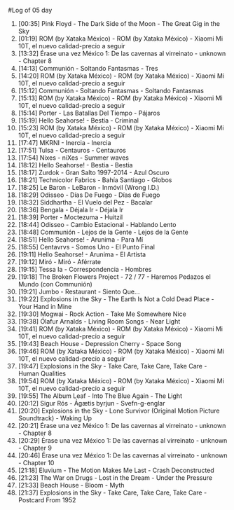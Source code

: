 #Log of 05 day

1. [00:35] Pink Floyd - The Dark Side of the Moon - The Great Gig in the Sky
1. [01:19] ROM (by Xataka México) - ROM (by Xataka México) - Xiaomi Mi 10T, el nuevo calidad-precio a seguir
1. [13:32] Érase una vez México 1: De las cavernas al virreinato - unknown - Chapter 8
1. [14:13] Communión - Soltando Fantasmas - Tres
1. [14:20] ROM (by Xataka México) - ROM (by Xataka México) - Xiaomi Mi 10T, el nuevo calidad-precio a seguir
1. [15:12] Communión - Soltando Fantasmas - Soltando Fantasmas
1. [15:13] ROM (by Xataka México) - ROM (by Xataka México) - Xiaomi Mi 10T, el nuevo calidad-precio a seguir
1. [15:14] Porter - Las Batallas Del Tiempo - Pájaros
1. [15:19] Hello Seahorse! - Bestia - Criminal
1. [15:23] ROM (by Xataka México) - ROM (by Xataka México) - Xiaomi Mi 10T, el nuevo calidad-precio a seguir
1. [17:47] MKRNI - Inercia - Inercia
1. [17:51] Tulsa - Centauros - Centauros
1. [17:54] Nixes - niXes - Summer waves
1. [18:12] Hello Seahorse! - Bestia - Bestia
1. [18:17] Zurdok - Gran Salto 1997-2014 - Azul Oscuro
1. [18:21] Technicolor Fabrics - Bahía Santiago - Globos
1. [18:25] Le Baron - LeBaron - Inmóvil (Wrong I.D.)
1. [18:29] Odisseo - Días De Fuego - Días de Fuego
1. [18:32] Siddhartha - El Vuelo del Pez - Bacalar
1. [18:36] Bengala - Déjala Ir - Déjala Ir
1. [18:39] Porter - Moctezuma - Huitzil
1. [18:44] Odisseo - Cambio Estacional - Hablando Lento
1. [18:48] Communión - Lejos de la Gente - Lejos de la Gente
1. [18:51] Hello Seahorse! - Arunima - Para Mí
1. [18:55] Centavrvs - Somos Uno - El Punto Final
1. [19:11] Hello Seahorse! - Arunima - El Artista
1. [19:12] Miró - Miró - Aférrate
1. [19:15] Tessa Ia - Correspondencia - Hombres
1. [19:18] The Broken Flowers Project - 72 / 77 - Haremos Pedazos el Mundo (con Communión)
1. [19:21] Jumbo - Restaurant - Siento Que...
1. [19:22] Explosions in the Sky - The Earth Is Not a Cold Dead Place - Your Hand in Mine
1. [19:30] Mogwai - Rock Action - Take Me Somewhere Nice
1. [19:38] Ólafur Arnalds - Living Room Songs - Near Light
1. [19:41] ROM (by Xataka México) - ROM (by Xataka México) - Xiaomi Mi 10T, el nuevo calidad-precio a seguir
1. [19:43] Beach House - Depression Cherry - Space Song
1. [19:46] ROM (by Xataka México) - ROM (by Xataka México) - Xiaomi Mi 10T, el nuevo calidad-precio a seguir
1. [19:47] Explosions in the Sky - Take Care, Take Care, Take Care - Human Qualities
1. [19:54] ROM (by Xataka México) - ROM (by Xataka México) - Xiaomi Mi 10T, el nuevo calidad-precio a seguir
1. [19:55] The Album Leaf - Into The Blue Again - The Light
1. [20:12] Sigur Rós - Ágætis byrjun - Svefn-g-englar
1. [20:20] Explosions in the Sky - Lone Survivor (Original Motion Picture Soundtrack) - Waking Up
1. [20:21] Érase una vez México 1: De las cavernas al virreinato - unknown - Chapter 8
1. [20:29] Érase una vez México 1: De las cavernas al virreinato - unknown - Chapter 9
1. [20:46] Érase una vez México 1: De las cavernas al virreinato - unknown - Chapter 10
1. [21:18] Eluvium - The Motion Makes Me Last - Crash Deconstructed
1. [21:23] The War on Drugs - Lost in the Dream - Under the Pressure
1. [21:33] Beach House - Bloom - Myth
1. [21:37] Explosions in the Sky - Take Care, Take Care, Take Care - Postcard From 1952
